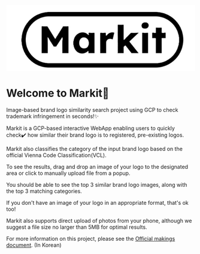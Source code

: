 ![Markit logo](https://github.com/hswon30/markit/blob/070455905658f00637200c1e4a2b33dc7f4338fb/markit_logo.jpg)

# Welcome to Markit🔎
Image-based brand logo similarity search project using GCP to check trademark infringement in seconds!✨

Markit is a GCP-based interactive WebApp enabling users to quickly check✔️ how similar their brand logo is to registered, pre-existing logos.

Markit also classifies the category of the input brand logo based on the official Vienna Code Classification(VCL). 

To see the results, drag and drop an image of your logo to the designated area or click to manually upload file from a popup.

You should be able to see the top 3 similar brand logo images, along with the top 3 matching categories.

If you don't have an image of your logo in an appropriate format, that's ok too! 

Markit also supports direct upload of photos from your phone, although we suggest a file size no larger than 5MB for optimal results. 

For more information on this project, please see the [Official makings document](https://github.com/hswon30/markit/blob/795d8c45eecb902d6c7be88b540b637fad740d5a/GCP_markit_%EB%B0%9C%ED%91%9C_%EC%B5%9C%EC%A2%85.pptx.pdf). (In Korean)
